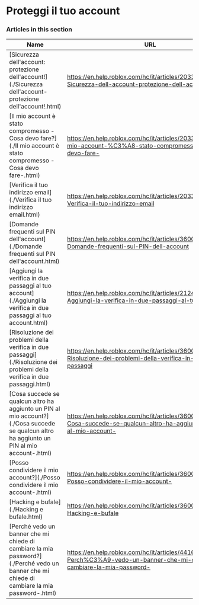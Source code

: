 # Proteggi il tuo account  
### Articles in this section
Name|URL
-|-
[Sicurezza dell'account: protezione dell'account!](./Sicurezza dell'account- protezione dell'account!.html) |https://en.help.roblox.com/hc/it/articles/203313380-Sicurezza-dell-account-protezione-dell-account-
[Il mio account è stato compromesso - Cosa devo fare?](./Il mio account è stato compromesso - Cosa devo fare-.html) |https://en.help.roblox.com/hc/it/articles/203313390-Il-mio-account-%C3%A8-stato-compromesso-Cosa-devo-fare-
[Verifica il tuo indirizzo email](./Verifica il tuo indirizzo email.html) |https://en.help.roblox.com/hc/it/articles/203313350-Verifica-il-tuo-indirizzo-email
[Domande frequenti sul PIN dell'account](./Domande frequenti sul PIN dell'account.html) |https://en.help.roblox.com/hc/it/articles/360000239523-Domande-frequenti-sul-PIN-dell-account
[Aggiungi la verifica in due passaggi al tuo account](./Aggiungi la verifica in due passaggi al tuo account.html) |https://en.help.roblox.com/hc/it/articles/212459863-Aggiungi-la-verifica-in-due-passaggi-al-tuo-account
[Risoluzione dei problemi della verifica in due passaggi](./Risoluzione dei problemi della verifica in due passaggi.html) |https://en.help.roblox.com/hc/it/articles/360000350706-Risoluzione-dei-problemi-della-verifica-in-due-passaggi
[Cosa succede se qualcun altro ha aggiunto un PIN al mio account?](./Cosa succede se qualcun altro ha aggiunto un PIN al mio account-.html) |https://en.help.roblox.com/hc/it/articles/360031316752-Cosa-succede-se-qualcun-altro-ha-aggiunto-un-PIN-al-mio-account-
[Posso condividere il mio account?](./Posso condividere il mio account-.html) |https://en.help.roblox.com/hc/it/articles/360000236103-Posso-condividere-il-mio-account-
[Hacking e bufale](./Hacking e bufale.html) |https://en.help.roblox.com/hc/it/articles/360000240346-Hacking-e-bufale
[Perché vedo un banner che mi chiede di cambiare la mia password?](./Perché vedo un banner che mi chiede di cambiare la mia password-.html) |https://en.help.roblox.com/hc/it/articles/4416940180500-Perch%C3%A9-vedo-un-banner-che-mi-chiede-di-cambiare-la-mia-password-